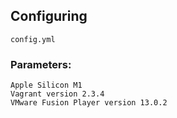 ## Configuring
`config.yml`

### Parameters:
```
Apple Silicon M1
Vagrant version 2.3.4
VMware Fusion Player version 13.0.2
```
